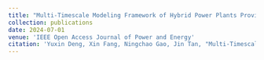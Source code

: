 ```yaml
---
title: "Multi-Timescale Modeling Framework of Hybrid Power Plants Providing Secondary Frequency Regulation"
collection: publications
date: 2024-07-01
venue: 'IEEE Open Access Journal of Power and Energy'
citation: 'Yuxin Deng, Xin Fang, Ningchao Gao, Jin Tan, "Multi-Timescale Modeling Framework of Hybrid Power Plants Providing Secondary Frequency Regulation," in IEEE Open Access Journal of Power and Energy'
---
```

